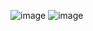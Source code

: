 ![image](https://user-images.githubusercontent.com/58812660/126078580-9dc5c38b-d15d-4399-8f37-498c0178a488.png)
![image](https://user-images.githubusercontent.com/58812660/126078586-325707e4-eda4-4863-9add-8f53942829aa.png)
